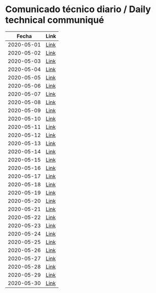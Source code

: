 # Comunicado técnico diario / Daily technical communiqué

| Fecha               | Link        |
| ------------------- | ----------  |
| 2020-05-01   | [Link](https://www.gob.mx/salud/prensa/nuevo-coronavirus-en-el-mundo-covid-19-comunicado-tecnico-diario-241427?idiom=es)  |
| 2020-05-02   | [Link](https://www.gob.mx/salud/prensa/nuevo-coronavirus-en-el-mundo-covid-19-comunicado-tecnico-diario-241474?idiom=es)  |
| 2020-05-03   | [Link](https://www.gob.mx/salud/prensa/nuevo-coronavirus-en-el-mundo-covid-19-comunicado-tecnico-diario-241486?idiom=es)  |
| 2020-05-04   | [Link](https://www.gob.mx/salud/prensa/nuevo-coronavirus-en-el-mundo-covid-19-comunicado-tecnico-diario-241492?idiom=es)  |
| 2020-05-05   | [Link](https://www.gob.mx/salud/prensa/nuevo-coronavirus-en-el-mundo-covid-19-comunicado-tecnico-diario-241647?idiom=es)  |
| 2020-05-06   | [Link](https://www.gob.mx/salud/prensa/nuevo-coronavirus-en-el-mundo-covid-19-comunicado-tecnico-diario-241713?idiom=es)  |
| 2020-05-07   | [Link](https://www.gob.mx/salud/prensa/nuevo-coronavirus-en-el-mundo-covid-19-comunicado-tecnico-diario-241910?idiom=es)  |
| 2020-05-08   | [Link](https://www.gob.mx/salud/prensa/nuevo-coronavirus-en-el-mundo-covid-19-comunicado-tecnico-diario-242032?idiom=es)  |
| 2020-05-09   | [Link](https://www.gob.mx/salud/prensa/nuevo-coronavirus-en-el-mundo-covid-19-comunicado-tecnico-diario-242066?idiom=es)  |
| 2020-05-10   | [Link](https://www.gob.mx/salud/prensa/nuevo-coronavirus-en-el-mundo-covid-19-comunicado-tecnico-diario-242087?idiom=es)  |
| 2020-05-11   | [Link](https://www.gob.mx/salud/prensa/nuevo-coronavirus-en-el-mundo-covid-19-comunicado-tecnico-diario-242208?idiom=es)  |
| 2020-05-12   | [Link](https://www.gob.mx/salud/prensa/nuevo-coronavirus-en-el-mundo-covid-19-comunicado-tecnico-diario-242420?idiom=es)  |
| 2020-05-13   | [Link](https://www.gob.mx/salud/prensa/nuevo-coronavirus-en-el-mundo-covid-19-comunicado-tecnico-diario-242532?idiom=es)  |
| 2020-05-14   | [Link](https://www.gob.mx/salud/prensa/nuevo-coronavirus-en-el-mundo-covid-19-comunicado-tecnico-diario-242650?idiom=es)  |
| 2020-05-15   | [Link](https://www.gob.mx/salud/prensa/nuevo-coronavirus-en-el-mundo-covid-19-comunicado-tecnico-diario-242785?idiom=es)  |
| 2020-05-16   | [Link](https://www.gob.mx/salud/prensa/nuevo-coronavirus-en-el-mundo-covid-19-comunicado-tecnico-diario-242801?idiom=es)  |
| 2020-05-17   | [Link](https://www.gob.mx/salud/prensa/nuevo-coronavirus-en-el-mundo-covid-19-comunicado-tecnico-diario-242887?idiom=es)  |
| 2020-05-18   | [Link](https://www.gob.mx/salud/prensa/nuevo-coronavirus-en-el-mundo-covid-19-comunicado-tecnico-diario-242896?idiom=es)  |
| 2020-05-19   | [Link](https://www.gob.mx/salud/prensa/nuevo-coronavirus-en-el-mundo-covid-19-comunicado-tecnico-diario-243323?idiom=es)  |
| 2020-05-20   | [Link](https://www.gob.mx/salud/prensa/nuevo-coronavirus-en-el-mundo-covid-19-comunicado-tecnico-diario-243417?idiom=es)  |
| 2020-05-21   | [Link](https://www.gob.mx/salud/prensa/nuevo-coronavirus-en-el-mundo-covid-19-comunicado-tecnico-diario-243555?idiom=es)  |
| 2020-05-22   | [Link](https://www.gob.mx/salud/prensa/nuevo-coronavirus-en-el-mundo-covid-19-comunicado-tecnico-diario-243601?idiom=es)  |
| 2020-05-23   | [Link](https://www.gob.mx/salud/prensa/nuevo-coronavirus-en-el-mundo-covid-19-comunicado-tecnico-diario-243675?idiom=es)  |
| 2020-05-24   | [Link](https://www.gob.mx/salud/prensa/nuevo-coronavirus-en-el-mundo-covid-19-comunicado-tecnico-diario-243690?idiom=es)  |
| 2020-05-25   | [Link](https://www.gob.mx/salud/prensa/nuevo-coronavirus-en-el-mundo-covid-19-comunicado-tecnico-diario-243694?idiom=es)  |
| 2020-05-26   | [Link](https://www.gob.mx/salud/prensa/nuevo-coronavirus-en-el-mundo-covid-19-comunicado-tecnico-diario-243695?idiom=es)  |
| 2020-05-27  | [Link](https://www.gob.mx/salud/prensa/nuevo-coronavirus-en-el-mundo-covid-19-comunicado-tecnico-diario-243696?idiom=es)   |
| 2020-05-28   | [Link](https://www.gob.mx/salud/prensa/nuevo-coronavirus-en-el-mundo-covid-19-comunicado-tecnico-diario-243698?idiom=es)   |
| 2020-05-29   | [Link](https://www.gob.mx/salud/prensa/nuevo-coronavirus-en-el-mundo-covid-19-comunicado-tecnico-diario-243697?idiom=es)|
| 2020-05-30   | [Link](https://www.gob.mx/salud/prensa/nuevo-coronavirus-en-el-mundo-covid-19-comunicado-tecnico-diario-243699?idiom=es)|
